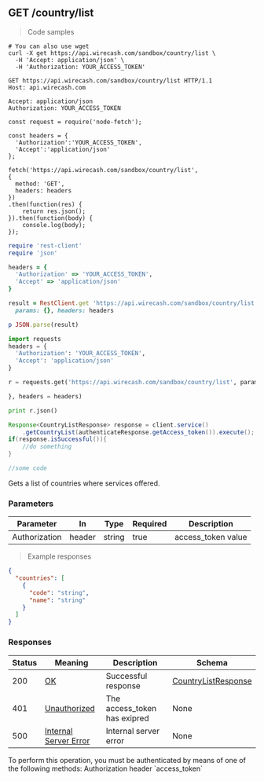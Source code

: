 ## GET /country/list

> Code samples

```shell
# You can also use wget
curl -X get https://api.wirecash.com/sandbox/country/list \  
  -H 'Accept: application/json' \
  -H 'Authorization: YOUR_ACCESS_TOKEN'
```

```http
GET https://api.wirecash.com/sandbox/country/list HTTP/1.1
Host: api.wirecash.com

Accept: application/json
Authorization: YOUR_ACCESS_TOKEN

```

```javascript--nodejs
const request = require('node-fetch');

const headers = {
  'Authorization':'YOUR_ACCESS_TOKEN',
  'Accept':'application/json'
};

fetch('https://api.wirecash.com/sandbox/country/list',
{
  method: 'GET',
  headers: headers
})
.then(function(res) {
    return res.json();
}).then(function(body) {
    console.log(body);
});
```

```ruby
require 'rest-client'
require 'json'

headers = {
  'Authorization' => 'YOUR_ACCESS_TOKEN',
  'Accept' => 'application/json'
}

result = RestClient.get 'https://api.wirecash.com/sandbox/country/list',
  params: {}, headers: headers

p JSON.parse(result)
```

```python
import requests
headers = {
  'Authorization': 'YOUR_ACCESS_TOKEN',
  'Accept': 'application/json'
}

r = requests.get('https://api.wirecash.com/sandbox/country/list', params={

}, headers = headers)

print r.json()
```

```java
Response<CountryListResponse> response = client.service()
    .getCountryList(authenticateResponse.getAccess_token()).execute();
if(response.isSuccessful()){
    //do something
}
```

```csharp
//some code

```

Gets a list of countries where services offered.

### Parameters

Parameter|In|Type|Required|Description
---|---|---|---|---|
Authorization|header|string|true|access_token value


> Example responses

```json
{
  "countries": [
    {
      "code": "string",
      "name": "string"
    }
  ]
}
```
### Responses

Status|Meaning|Description|Schema
---|---|---|---|
200|[OK](https://tools.ietf.org/html/rfc7231#section-6.3.1)|Successful response|[CountryListResponse](#schemacountrylistresponse)
401|[Unauthorized](https://tools.ietf.org/html/rfc7235#section-3.1)|The access_token has exipred|None
500|[Internal Server Error](https://tools.ietf.org/html/rfc7231#section-6.6.1)|Internal server error|None

<aside class="warning">
To perform this operation, you must be authenticated by means of one of the following methods: Authorization header `access_token`
</aside>
